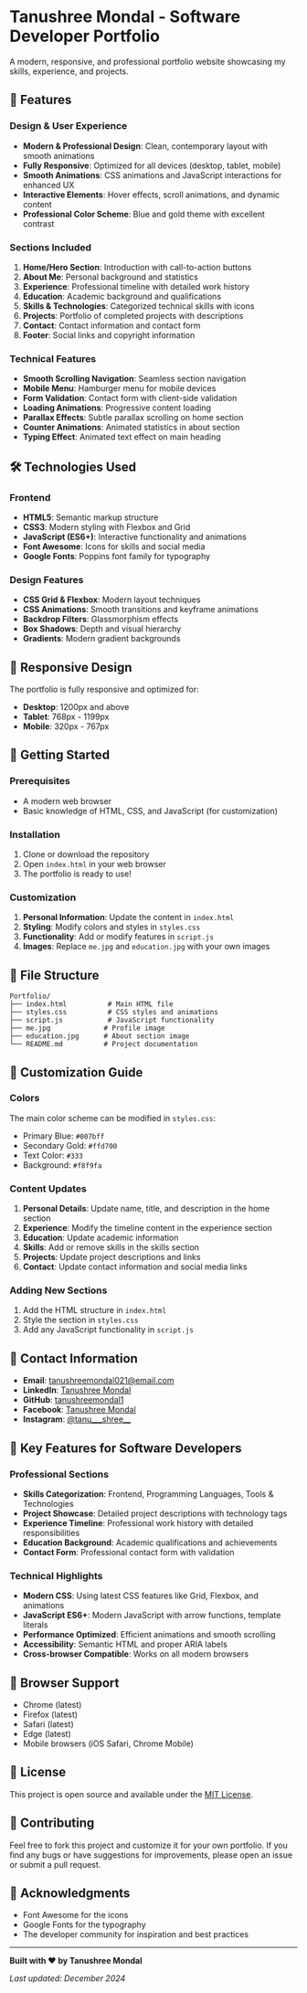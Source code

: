 # Tanushree Mondal - Software Developer Portfolio

A modern, responsive, and professional portfolio website showcasing my skills, experience, and projects.

## 🌟 Features

### Design & User Experience
- **Modern & Professional Design**: Clean, contemporary layout with smooth animations
- **Fully Responsive**: Optimized for all devices (desktop, tablet, mobile)
- **Smooth Animations**: CSS animations and JavaScript interactions for enhanced UX
- **Interactive Elements**: Hover effects, scroll animations, and dynamic content
- **Professional Color Scheme**: Blue and gold theme with excellent contrast

### Sections Included
1. **Home/Hero Section**: Introduction with call-to-action buttons
2. **About Me**: Personal background and statistics
3. **Experience**: Professional timeline with detailed work history
4. **Education**: Academic background and qualifications
5. **Skills & Technologies**: Categorized technical skills with icons
6. **Projects**: Portfolio of completed projects with descriptions
7. **Contact**: Contact information and contact form
8. **Footer**: Social links and copyright information

### Technical Features
- **Smooth Scrolling Navigation**: Seamless section navigation
- **Mobile Menu**: Hamburger menu for mobile devices
- **Form Validation**: Contact form with client-side validation
- **Loading Animations**: Progressive content loading
- **Parallax Effects**: Subtle parallax scrolling on home section
- **Counter Animations**: Animated statistics in about section
- **Typing Effect**: Animated text effect on main heading

## 🛠️ Technologies Used

### Frontend
- **HTML5**: Semantic markup structure
- **CSS3**: Modern styling with Flexbox and Grid
- **JavaScript (ES6+)**: Interactive functionality and animations
- **Font Awesome**: Icons for skills and social media
- **Google Fonts**: Poppins font family for typography

### Design Features
- **CSS Grid & Flexbox**: Modern layout techniques
- **CSS Animations**: Smooth transitions and keyframe animations
- **Backdrop Filters**: Glassmorphism effects
- **Box Shadows**: Depth and visual hierarchy
- **Gradients**: Modern gradient backgrounds

## 📱 Responsive Design

The portfolio is fully responsive and optimized for:
- **Desktop**: 1200px and above
- **Tablet**: 768px - 1199px
- **Mobile**: 320px - 767px

## 🚀 Getting Started

### Prerequisites
- A modern web browser
- Basic knowledge of HTML, CSS, and JavaScript (for customization)

### Installation
1. Clone or download the repository
2. Open `index.html` in your web browser
3. The portfolio is ready to use!

### Customization
1. **Personal Information**: Update the content in `index.html`
2. **Styling**: Modify colors and styles in `styles.css`
3. **Functionality**: Add or modify features in `script.js`
4. **Images**: Replace `me.jpg` and `education.jpg` with your own images

## 📁 File Structure

```
Portfolio/
├── index.html          # Main HTML file
├── styles.css          # CSS styles and animations
├── script.js           # JavaScript functionality
├── me.jpg             # Profile image
├── education.jpg      # About section image
└── README.md          # Project documentation
```

## 🎨 Customization Guide

### Colors
The main color scheme can be modified in `styles.css`:
- Primary Blue: `#007bff`
- Secondary Gold: `#ffd700`
- Text Color: `#333`
- Background: `#f8f9fa`

### Content Updates
1. **Personal Details**: Update name, title, and description in the home section
2. **Experience**: Modify the timeline content in the experience section
3. **Education**: Update academic information
4. **Skills**: Add or remove skills in the skills section
5. **Projects**: Update project descriptions and links
6. **Contact**: Update contact information and social media links

### Adding New Sections
1. Add the HTML structure in `index.html`
2. Style the section in `styles.css`
3. Add any JavaScript functionality in `script.js`

## 📧 Contact Information

- **Email**: tanushreemondal021@email.com
- **LinkedIn**: [Tanushree Mondal](https://www.linkedin.com/in/tanushreemondal1/)
- **GitHub**: [tanushreemondal1](https://github.com/tanushreemondal1)
- **Facebook**: [Tanushree Mondal](https://www.facebook.com/tanushree.mondal.11)
- **Instagram**: [@tanu___shree__](https://www.instagram.com/tanu___shree__/)

## 🎯 Key Features for Software Developers

### Professional Sections
- **Skills Categorization**: Frontend, Programming Languages, Tools & Technologies
- **Project Showcase**: Detailed project descriptions with technology tags
- **Experience Timeline**: Professional work history with detailed responsibilities
- **Education Background**: Academic qualifications and achievements
- **Contact Form**: Professional contact form with validation

### Technical Highlights
- **Modern CSS**: Using latest CSS features like Grid, Flexbox, and animations
- **JavaScript ES6+**: Modern JavaScript with arrow functions, template literals
- **Performance Optimized**: Efficient animations and smooth scrolling
- **Accessibility**: Semantic HTML and proper ARIA labels
- **Cross-browser Compatible**: Works on all modern browsers

## 🔧 Browser Support

- Chrome (latest)
- Firefox (latest)
- Safari (latest)
- Edge (latest)
- Mobile browsers (iOS Safari, Chrome Mobile)

## 📄 License

This project is open source and available under the [MIT License](LICENSE).

## 🤝 Contributing

Feel free to fork this project and customize it for your own portfolio. If you find any bugs or have suggestions for improvements, please open an issue or submit a pull request.

## 🙏 Acknowledgments

- Font Awesome for the icons
- Google Fonts for the typography
- The developer community for inspiration and best practices

---

**Built with ❤️ by Tanushree Mondal**

*Last updated: December 2024*
